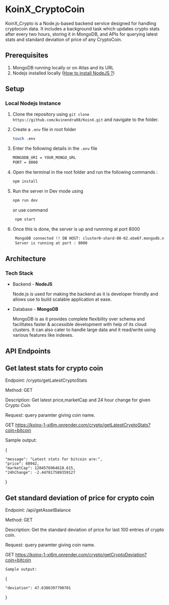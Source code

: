 # KoinX_CryptoCoin
KoinX_Crypto is a Node.js-based backend service designed for handling cryptocoin data. It includes a background task which updates crypto stats after every two hours, storing it in MongoDB, 
and APIs for querying latest stats and standard deviation of price of any CryptoCoin.

## Prerequisites
1. MongoDB running locally or on Atlas and its URL
2. Nodejs installed locally ([How to install NodeJS ?](https://nodejs.org/en/learn/getting-started/how-to-install-nodejs))


## Setup
### Local Nodejs Instance
1. Clone the repository using ```git clone https://github.com/Avinendra08/KoinX.git``` and navigate to the folder.
2. Create a ```.env``` file in root folder
   
   ``` bash
   touch .env
   ```
3. Enter the following details in the ```.env``` file

   ``` bash
   MONGODB_URI = YOUR_MONGO_URL
   PORT = 8000
   
4. Open the terminal in the root folder and run the following commands :

   ``` bash
   npm install
   ```
5. Run the server in Dev mode using
    ``` bash
    npm run dev
    ```
    or use command
   ``` bash
    npm start
   ``` 
6. Once this is done, the server is up and runnning at port 8000

   ``` bash
    MongoDB connected !! DB HOST: cluster0-shard-00-02.ebe6f.mongodb.net
    Server is running at port : 8000
   ```
   

## Architecture
### Tech Stack
- Backend - **NodeJS**

  Node.js is used for making the backend as it is developer friendly and allows use to build scalable application at ease.
- Database - **MongoDB**

  MongoDB is as it provides complete flexibility over schema and facilitates faster & accessible development with help of its cloud clusters.
  It can also cater to handle large data and it read/write using various features like indexes.


## API Endpoints
## Get latest stats for crypto coin
   Endpoint: /crypto/getLatestCryptoStats
   
   Method: GET
   
   Description: Get latest price,marketCap and 24 hour change for given Crypto Coin

   Request: query paramter giving coin name.

   GET https://koinx-1-xi6m.onrender.com/crypto/getLatestCryptoStats?coin=bitcoin

   Sample output:

   {
   
    "message": "Latest stats for bitcoin are:",
    "price": 60942,
    "marketCap": 1204576964618.615,
    "24hChange": -2.447817589359127
   }

## Get standard deviation of price for crypto coin
   Endpoint: /api/getAssetBalance
   
   Method: GET
   
   Description: Get the standard deviation of price for last 100 entries of crypto coin.
   
   Request: query paramter giving coin name.

   GET https://koinx-1-xi6m.onrender.com/crypto/getCryptoDeviation?coin=bitcoin

    Sample output:

  {
  
    "deviation": 47.6386397790701
  }
   
